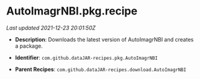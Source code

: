 # AutoImagrNBI.pkg.recipe

_Last updated 2021-12-23 20:01:50Z_

- **Description**: Downloads the latest version of AutoImagrNBI and creates a package.

- **Identifier**: `com.github.dataJAR-recipes.pkg.AutoImagrNBI`

- **Parent Recipes**: `com.github.dataJAR-recipes.download.AutoImagrNBI`
